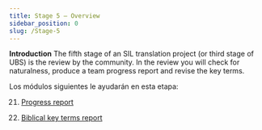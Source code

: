 ```yaml
---
title: Stage 5 – Overview
sidebar_position: 0
slug: /Stage-5
---
```




**Introduction** The fifth stage of an SIL translation project (or third stage of UBS) is the review by the community. In the review you will check for naturalness, produce a team progress report and revise the key terms.


Los módulos siguientes le ayudarán en esta etapa:


 21. [Progress report](https://sillsdev.github.io/paratext-manual/21.PPR)


 22. [Biblical key terms report](https://sillsdev.github.io/paratext-manual/22.BTR)

